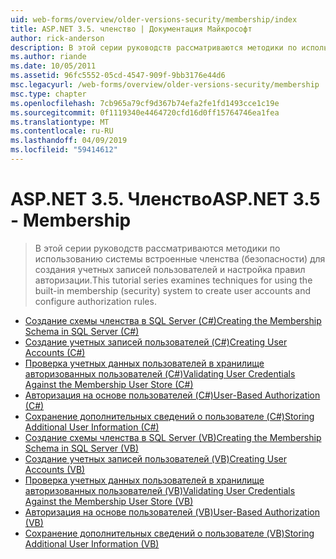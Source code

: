 ```yaml
---
uid: web-forms/overview/older-versions-security/membership/index
title: ASP.NET 3.5. членство | Документация Майкрософт
author: rick-anderson
description: В этой серии руководств рассматриваются методики по использованию системы встроенные членства (безопасности) для создания учетных записей пользователей и настройка правил авторизации.
ms.author: riande
ms.date: 10/05/2011
ms.assetid: 96fc5552-05cd-4547-909f-9bb3176e44d6
msc.legacyurl: /web-forms/overview/older-versions-security/membership
msc.type: chapter
ms.openlocfilehash: 7cb965a79cf9d367b74efa2fe1fd1493cce1c19e
ms.sourcegitcommit: 0f1119340e4464720cfd16d0ff15764746ea1fea
ms.translationtype: MT
ms.contentlocale: ru-RU
ms.lasthandoff: 04/09/2019
ms.locfileid: "59414612"
---
```

# <a name="aspnet-35---membership"></a><span data-ttu-id="fc885-103">ASP.NET 3.5. Членство</span><span class="sxs-lookup"><span data-stu-id="fc885-103">ASP.NET 3.5 - Membership</span></span>

> <span data-ttu-id="fc885-104">В этой серии руководств рассматриваются методики по использованию системы встроенные членства (безопасности) для создания учетных записей пользователей и настройка правил авторизации.</span><span class="sxs-lookup"><span data-stu-id="fc885-104">This tutorial series examines techniques for using the built-in membership (security) system to create user accounts and configure authorization rules.</span></span>


- [<span data-ttu-id="fc885-105">Создание схемы членства в SQL Server (C#)</span><span class="sxs-lookup"><span data-stu-id="fc885-105">Creating the Membership Schema in SQL Server (C#)</span></span>](creating-the-membership-schema-in-sql-server-cs.md)
- [<span data-ttu-id="fc885-106">Создание учетных записей пользователей (C#)</span><span class="sxs-lookup"><span data-stu-id="fc885-106">Creating User Accounts (C#)</span></span>](creating-user-accounts-cs.md)
- [<span data-ttu-id="fc885-107">Проверка учетных данных пользователей в хранилище авторизованных пользователей (C#)</span><span class="sxs-lookup"><span data-stu-id="fc885-107">Validating User Credentials Against the Membership User Store (C#)</span></span>](validating-user-credentials-against-the-membership-user-store-cs.md)
- [<span data-ttu-id="fc885-108">Авторизация на основе пользователей (C#)</span><span class="sxs-lookup"><span data-stu-id="fc885-108">User-Based Authorization (C#)</span></span>](user-based-authorization-cs.md)
- [<span data-ttu-id="fc885-109">Сохранение дополнительных сведений о пользователе (C#)</span><span class="sxs-lookup"><span data-stu-id="fc885-109">Storing Additional User Information (C#)</span></span>](storing-additional-user-information-cs.md)
- [<span data-ttu-id="fc885-110">Создание схемы членства в SQL Server (VB)</span><span class="sxs-lookup"><span data-stu-id="fc885-110">Creating the Membership Schema in SQL Server (VB)</span></span>](creating-the-membership-schema-in-sql-server-vb.md)
- [<span data-ttu-id="fc885-111">Создание учетных записей пользователей (VB)</span><span class="sxs-lookup"><span data-stu-id="fc885-111">Creating User Accounts (VB)</span></span>](creating-user-accounts-vb.md)
- [<span data-ttu-id="fc885-112">Проверка учетных данных пользователей в хранилище авторизованных пользователей (VB)</span><span class="sxs-lookup"><span data-stu-id="fc885-112">Validating User Credentials Against the Membership User Store (VB)</span></span>](validating-user-credentials-against-the-membership-user-store-vb.md)
- [<span data-ttu-id="fc885-113">Авторизация на основе пользователей (VB)</span><span class="sxs-lookup"><span data-stu-id="fc885-113">User-Based Authorization (VB)</span></span>](user-based-authorization-vb.md)
- [<span data-ttu-id="fc885-114">Сохранение дополнительных сведений о пользователе (VB)</span><span class="sxs-lookup"><span data-stu-id="fc885-114">Storing Additional User Information (VB)</span></span>](storing-additional-user-information-vb.md)
